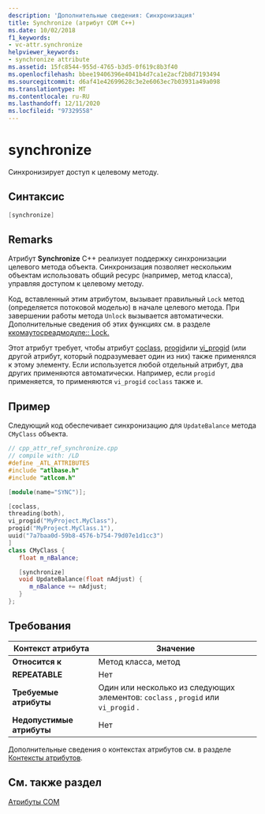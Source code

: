 ```yaml
---
description: 'Дополнительные сведения: Синхронизация'
title: Synchronize (атрибут COM C++)
ms.date: 10/02/2018
f1_keywords:
- vc-attr.synchronize
helpviewer_keywords:
- synchronize attribute
ms.assetid: 15fc8544-955d-4765-b3d5-0f619c8b3f40
ms.openlocfilehash: bbee19406396e4041b4d7ca1e2acf2b8d7193494
ms.sourcegitcommit: d6af41e42699628c3e2e6063ec7b03931a49a098
ms.translationtype: MT
ms.contentlocale: ru-RU
ms.lasthandoff: 12/11/2020
ms.locfileid: "97329558"
---
```

# <a name="synchronize"></a>synchronize

Синхронизирует доступ к целевому методу.

## <a name="syntax"></a>Синтаксис

```cpp
[synchronize]
```

## <a name="remarks"></a>Remarks

Атрибут **Synchronize** C++ реализует поддержку синхронизации целевого метода объекта. Синхронизация позволяет нескольким объектам использовать общий ресурс (например, метод класса), управляя доступом к целевому методу.

Код, вставленный этим атрибутом, вызывает правильный `Lock` метод (определяется потоковой моделью) в начале целевого метода. При завершении работы метода `Unlock` вызывается автоматически. Дополнительные сведения об этих функциях см. в разделе [ккомаутосреадмодуле:: Lock.](../../atl/reference/ccomautothreadmodule-class.md#lock)

Этот атрибут требует, чтобы атрибут [coclass](coclass.md), [progid](progid.md)или [vi_progid](vi-progid.md) (или другой атрибут, который подразумевает один из них) также применялся к этому элементу. Если используется любой отдельный атрибут, два других применяются автоматически. Например, если `progid` применяется, то применяются `vi_progid` `coclass` также и.

## <a name="example"></a>Пример

Следующий код обеспечивает синхронизацию для `UpdateBalance` метода `CMyClass` объекта.

```cpp
// cpp_attr_ref_synchronize.cpp
// compile with: /LD
#define _ATL_ATTRIBUTES
#include "atlbase.h"
#include "atlcom.h"

[module(name="SYNC")];

[coclass,
threading(both),
vi_progid("MyProject.MyClass"),
progid("MyProject.MyClass.1"),
uuid("7a7baa0d-59b8-4576-b754-79d07e1d1cc3")
]
class CMyClass {
   float m_nBalance;

   [synchronize]
   void UpdateBalance(float nAdjust) {
      m_nBalance += nAdjust;
   }
};
```

## <a name="requirements"></a>Требования

| Контекст атрибута | Значение |
|-|-|
|**Относится к**|Метод класса, метод|
|**REPEATABLE**|Нет|
|**Требуемые атрибуты**|Один или несколько из следующих элементов: `coclass` , `progid` или `vi_progid` .|
|**Недопустимые атрибуты**|Нет|

Дополнительные сведения о контекстах атрибутов см. в разделе [Контексты атрибутов](cpp-attributes-com-net.md#contexts).

## <a name="see-also"></a>См. также раздел

[Атрибуты COM](com-attributes.md)
